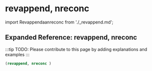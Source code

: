 # revappend, nreconc

import Revappendaanreconc from './_revappend.md';

<Revappendaanreconc />

## Expanded Reference: revappend, nreconc

:::tip
TODO: Please contribute to this page by adding explanations and examples
:::

```lisp
(revappend, nreconc )
```
